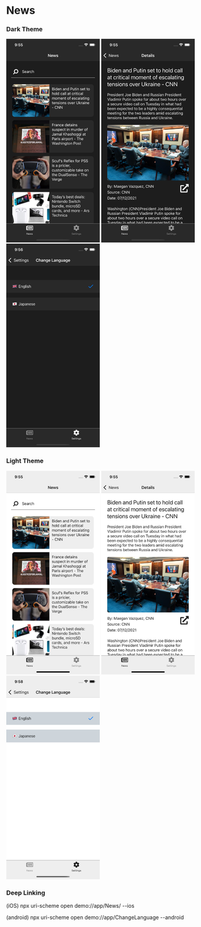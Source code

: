 # News

### Dark Theme
<img src="screen-shots/screen-three.png" width="250" height="543">     <img src="screen-shots/screen-four.png" width="250" height="543">     <img src="screen-shots/screen-five.png" width="250" height="543">

### Light Theme
<img src="screen-shots/screen-one.png" width="250" height="543">     <img src="screen-shots/screen-two.png" width="250" height="543">     <img src="screen-shots/screen-six.png" width="250" height="543">

### Deep Linking
(iOS) npx uri-scheme open demo://app/News/ --ios

(android) npx uri-scheme open demo://app/ChangeLanguage --android 